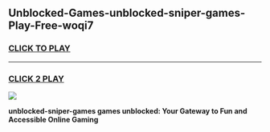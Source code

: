 
## Unblocked-Games-unblocked-sniper-games-Play-Free-woqi7
<h3>
<a href="https://premium76.site?title=unblocked-sniper-games&ref=24M">CLICK TO PLAY</a></h3>
<hr>

<h3>
<a href="https://premium76.site?title=unblocked-sniper-games&ref=24M">CLICK 2 PLAY</a>
  
</h3>

<a href="https://premium76.site?title=unblocked-sniper-games&ref=24M"><img src="https://clearcache.store/games.png"></a>


**unblocked-sniper-games games unblocked: Your Gateway to Fun and Accessible Online Gaming**
